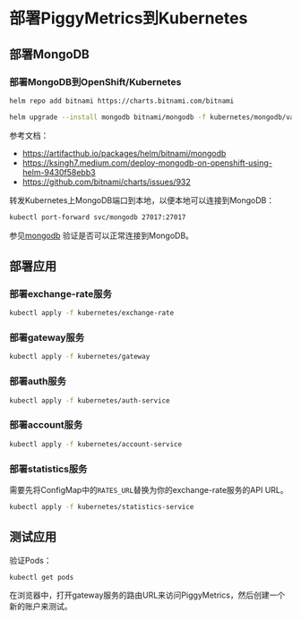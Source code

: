 # 部署PiggyMetrics到Kubernetes

## 部署MongoDB

### 部署MongoDB到OpenShift/Kubernetes


```bash
helm repo add bitnami https://charts.bitnami.com/bitnami

helm upgrade --install mongodb bitnami/mongodb -f kubernetes/mongodb/values.yaml
```

参考文档：
- https://artifacthub.io/packages/helm/bitnami/mongodb
- https://ksingh7.medium.com/deploy-mongodb-on-openshift-using-helm-9430f58ebb3
- https://github.com/bitnami/charts/issues/932


转发Kubernetes上MongoDB端口到本地，以便本地可以连接到MongoDB：

```bash
kubectl port-forward svc/mongodb 27017:27017
```

参见[mongodb](https://github.com/xdevops-caj-lab-cloudnative-tk-msa/mongodb) 验证是否可以正常连接到MongoDB。

## 部署应用

### 部署exchange-rate服务

```bash
kubectl apply -f kubernetes/exchange-rate
```

### 部署gateway服务

```bash
kubectl apply -f kubernetes/gateway
```

### 部署auth服务

```bash
kubectl apply -f kubernetes/auth-service
```

### 部署account服务

```bash
kubectl apply -f kubernetes/account-service
```

### 部署statistics服务

需要先将ConfigMap中的`RATES_URL`替换为你的exchange-rate服务的API URL。

```bash
kubectl apply -f kubernetes/statistics-service
```

## 测试应用

验证Pods：

```bash
kubectl get pods
```

在浏览器中，打开gateway服务的路由URL来访问PiggyMetrics，然后创建一个新的账户来测试。
